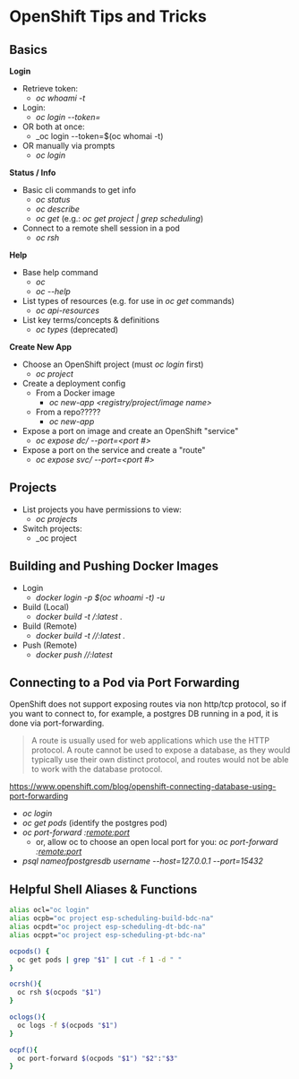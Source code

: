 # OpenShift Tips and Tricks

## Basics

**Login**
- Retrieve token:
	- _oc whoami -t_
- Login:
	- _oc login <openshift url> --token=<token>_
- OR both at once:	
	- _oc login <openshift url> --token=$(oc whomai -t)
- OR manually via prompts
	- _oc login_


**Status / Info**
- Basic cli commands to get info
	- _oc status_
	- _oc describe_
	- _oc get <resource>_ (e.g.: _oc get project | grep scheduling_)
- Connect to a remote shell session in a pod
	- _oc rsh <pod-name>_


**Help**
- Base help command
	- _oc_
	- _oc --help_
- List types of resources (e.g. for use in _oc get_ commands)
	- _oc api-resources_
- List key terms/concepts & definitions
	- _oc types_ (deprecated)

**Create New App**
- Choose an OpenShift project (must _oc login_ first)
	- _oc project <name of project>_
- Create a deployment config
	- From a Docker image
		- _oc new-app <registry/project/image name>_
	- From a repo?????
		- _oc new-app <repo URL>_
- Expose a port on image and create an OpenShift "service" 
	- _oc expose dc/<name-of-deploymentconfig> --port=<port #>_
- Expose a port on the service and create a "route"
	- _oc expose svc/<name-of-service> --port=<port #>_


## Projects
- List projects you have permissions to view:
	- _oc projects_
- Switch projects:
	- _oc project <project name>


## Building and Pushing Docker Images
- Login
	- _docker login -p $(oc whoami -t) -u <username> <registry hostname>_
- Build (Local)
	- _docker build -t <your name>/<name of image>:latest ._
- Build (Remote)
	- _docker build -t <registry hostname>/<openshift project name>/<git repo name>:latest ._
- Push (Remote)
	- _docker push <registry hostname>/<openshift project name>/<git repo name>:latest_


## Connecting to a Pod via Port Forwarding
OpenShift does not support exposing routes via non http/tcp protocol, so
if you want to connect to, for example, a postgres DB running in a pod, it is done
via port-forwarding.

> A route is usually used for web applications which use the HTTP protocol. A route cannot be used to expose a database, as they would typically use their own distinct protocol, and routes would not be able to work with the database protocol.

https://www.openshift.com/blog/openshift-connecting-database-using-port-forwarding

- _oc login_
- _oc get pods_ (identify the postgres pod)
- _oc port-forward <pod-name> <local-port>:<remote:port>_
	- or, allow oc to choose an open local port for you: _oc port-forward <pod-name> :<remote:port>_
- _psql nameofpostgresdb username --host=127.0.0.1 --port=15432_


## Helpful Shell Aliases & Functions

```sh
alias ocl="oc login"
alias ocpb="oc project esp-scheduling-build-bdc-na"
alias ocpdt="oc project esp-scheduling-dt-bdc-na"
alias ocppt="oc project esp-scheduling-pt-bdc-na"

ocpods() {
  oc get pods | grep "$1" | cut -f 1 -d " "
}

ocrsh(){
  oc rsh $(ocpods "$1")
}

oclogs(){
  oc logs -f $(ocpods "$1")
}

ocpf(){
  oc port-forward $(ocpods "$1") "$2":"$3"
}
```
